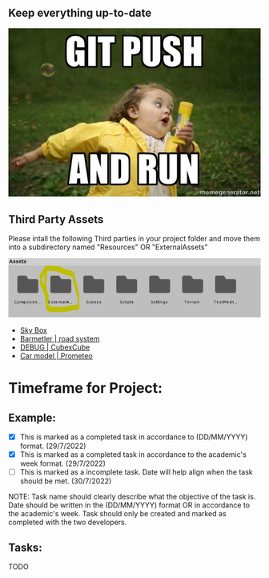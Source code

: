 ## Keep everything up-to-date

![alt text](https://github.com/louiserabaud/GameDev2022/blob/main/Documentation/Readme_img/ruleofthumb.jpg?raw=true)



## Third Party Assets 

Please intall the following Third parties in your project folder and move them into a subdirectory named "Resources" OR "ExternalAssets"

![alt text](https://github.com/louiserabaud/GameDev2022/blob/main/Documentation/Readme_img/assets.png?raw=true)


 - [Sky Box](https://assetstore.unity.com/packages/2d/textures-materials/sky/fantasy-skybox-free-18353)
 - [Barmetler | road system](https://assetstore.unity.com/packages/tools/level-design/road-system-192818)
 - [DEBUG | CubexCube](https://assetstore.unity.com/packages/3d/environments/urban/cubexcube-free-city-pack-i-199815)
 - [Car model | Prometeo](https://assetstore.unity.com/packages/tools/physics/prometeo-car-controller-209444)

# Timeframe for Project:

## Example:
- [X] This is marked as a completed task in accordance to (DD/MM/YYYY) format. (29/7/2022)
- [X] This is marked as a completed task in accordance to the academic's week format. (29/7/2022)
- [ ] This is marked as a incomplete task. Date will help align when the task should be met. (30/7/2022)

NOTE: Task name should clearly describe what the objective of the task is. Date should be written in the (DD/MM/YYYY) format OR in accordance to the academic's week. Task should only be created and marked as completed with the two developers.

## Tasks:
 TODO
